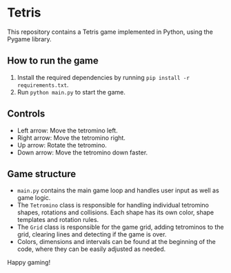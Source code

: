 # Tetris

This repository contains a Tetris game implemented in Python, using the Pygame library.

## How to run the game
1. Install the required dependencies by running `pip install -r requirements.txt`.
2. Run `python main.py` to start the game.

## Controls
- Left arrow: Move the tetromino left.
- Right arrow: Move the tetromino right.
- Up arrow: Rotate the tetromino.
- Down arrow: Move the tetromino down faster.

## Game structure
- `main.py` contains the main game loop and handles user input as well as game logic.
- The `Tetromino` class is responsible for handling individual tetromino shapes, rotations and collisions. Each shape has its own color, shape templates and rotation rules.
- The `Grid` class is responsible for the game grid, adding tetrominos to the grid, clearing lines and detecting if the game is over.
- Colors, dimensions and intervals can be found at the beginning of the code, where they can be easily adjusted as needed.

Happy gaming!